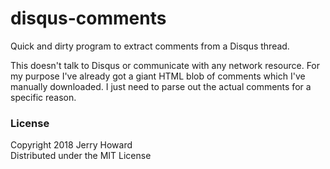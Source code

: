 # disqus-comments
Quick and dirty program to extract comments from a Disqus thread.

This doesn't talk to Disqus or communicate with any network resource. For my purpose I've already got a giant HTML blob of comments which I've manually downloaded. I just need to parse out the actual comments for a specific reason.

### License
Copyright    2018 Jerry Howard<br/>
Distributed under the MIT License
